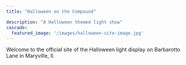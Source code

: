 ```yaml
---
title: "Halloween on the Compound"

description: "A Halloween themed light show"
cascade:
  featured_image: '/images/halloween-site-image.jpg'
---
```

Welcome to the official site of the Halloween light display on Barbarotto Lane in Maryville, Il.
